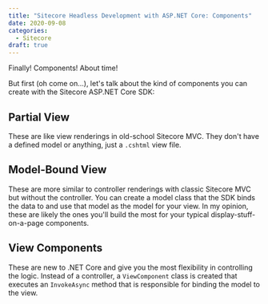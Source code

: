 ```yaml
---
title: "Sitecore Headless Development with ASP.NET Core: Components"
date: 2020-09-08
categories:
  - Sitecore
draft: true
---
```


Finally! Components! About time!

But first (oh come on...), let's talk about the kind of components you can create with the Sitecore ASP.NET Core SDK:

## Partial View

These are like view renderings in old-school Sitecore MVC. They don't have a defined model or anything, just a `.cshtml` view file.

## Model-Bound View

These are more similar to controller renderings with classic Sitecore MVC but without the controller. You can create a model class that the SDK binds the data to and use that model as the model for your view. In my opinion, these are likely the ones you'll build the most for your typical display-stuff-on-a-page components.

## View Components

These are new to .NET Core and give you the most flexibility in controlling the logic. Instead of a controller, a `ViewComponent` class is created that executes an `InvokeAsync` method that is responsible for binding the model to the view.
